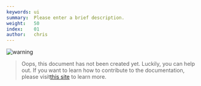 ```yaml
---
keywords: ui
summary:  Please enter a brief description.
weight:   50
index:    01
author:   chris
---
```

![warning](/images/icon_warning:64px)  
> Oops, this document has not been created yet. Luckily, you can help out. If you want to learn how to contribute to the documentation, please visit[this site](glossary/contributing#contributing) to learn more.  
